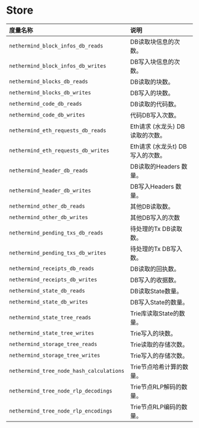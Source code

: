 # Store

| 度量名称 | 说明 |
| :--- | :--- |
| `nethermind_block_infos_db_reads` | DB读取块信息的次数。 |
| `nethermind_block_infos_db_writes` | DB写入块信息的次数。 |
| `nethermind_blocks_db_reads` | DB读取的块数。 |
| `nethermind_blocks_db_writes` | DB写入的块数。 |
| `nethermind_code_db_reads` | DB读取的代码数。 |
| `nethermind_code_db_writes` | 代码DB写入次数。 |
| `nethermind_eth_requests_db_reads` | Eth请求 \(水龙头\) DB读取的次数。 |
| `nethermind_eth_requests_db_writes` | Eth请求 \(水龙头t\) DB写入的次数。 |
| `nethermind_header_db_reads` | DB读取的Headers 数量。 |
| `nethermind_header_db_writes` | DB写入Headers 数量。 |
| `nethermind_other_db_reads` | 其他DB读取数。 |
| `nethermind_other_db_writes` | 其他DB写入的次数 |
| `nethermind_pending_txs_db_reads` | 待处理的Tx DB读取数。 |
| `nethermind_pending_txs_db_writes` | 待处理的Tx DB写入数。 |
| `nethermind_receipts_db_reads` | DB读取的回执数。 |
| `nethermind_receipts_db_writes` | DB写入的收据数。 |
| `nethermind_state_db_reads` | DB读取State数量。 |
| `nethermind_state_db_writes` | DB写入State的数量。 |
| `nethermind_state_tree_reads` | Trie库读取State的数量。 |
| `nethermind_state_tree_writes` | Trie写入的块数。 |
| `nethermind_storage_tree_reads` | Trie读取的存储次数。 |
| `nethermind_storage_tree_writes` | Trie写入的存储次数。 |
| `nethermind_tree_node_hash_calculations` | Trie节点哈希计算的数量。 |
| `nethermind_tree_node_rlp_decodings` | Trie节点RLP解码的数量。 |
| `nethermind_tree_node_rlp_encodings` | Trie节点RLP编码的数量。 |


